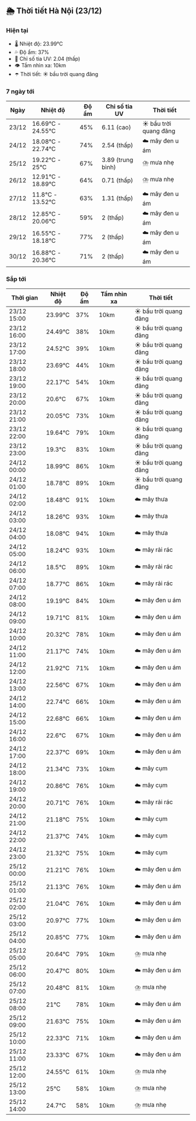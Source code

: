 ## 🌦️ Thời tiết Hà Nội (23/12)

### Hiện tại

- 🌡️ Nhiệt độ: 23.99℃
- 💦 Độ ẩm: 37%
- 🌟 Chỉ số tia UV: 2.04 (thấp)
- 👁️ Tầm nhìn xa: 10km
- ☂️ Thời tiết: ☀️ bầu trời quang đãng

### 7 ngày tới

| Ngày | Nhiệt độ | Độ ẩm | Chỉ số tia UV | Thời tiết |
| --- | --- | --- | --- | --- |
| 23/12 | 16.69℃ - 24.55℃ | 45% | 6.11 (cao) | ☀️ bầu trời quang đãng |
| 24/12 | 18.08℃ - 22.74℃ | 74% | 2.54 (thấp) | ☁️ mây đen u ám |
| 25/12 | 19.22℃ - 25℃ | 67% | 3.89 (trung bình) | ⛈️ mưa nhẹ |
| 26/12 | 12.91℃ - 18.89℃ | 64% | 0.71 (thấp) | ⛈️ mưa nhẹ |
| 27/12 | 11.8℃ - 13.52℃ | 63% | 1.31 (thấp) | ☁️ mây đen u ám |
| 28/12 | 12.85℃ - 20.06℃ | 59% | 2 (thấp) | ☁️ mây đen u ám |
| 29/12 | 16.55℃ - 18.18℃ | 77% | 2 (thấp) | ☁️ mây đen u ám |
| 30/12 | 16.88℃ - 20.36℃ | 71% | 2 (thấp) | ☁️ mây đen u ám |

### Sắp tới

| Thời gian | Nhiệt độ | Độ ẩm | Tầm nhìn xa | Thời tiết |
| --- | --- | --- | --- | --- |
| 23/12 15:00 | 23.99℃ | 37% | 10km | ☀️ bầu trời quang đãng |
| 23/12 16:00 | 24.49℃ | 38% | 10km | ☀️ bầu trời quang đãng |
| 23/12 17:00 | 24.52℃ | 39% | 10km | ☀️ bầu trời quang đãng |
| 23/12 18:00 | 23.69℃ | 44% | 10km | ☀️ bầu trời quang đãng |
| 23/12 19:00 | 22.17℃ | 54% | 10km | ☀️ bầu trời quang đãng |
| 23/12 20:00 | 20.6℃ | 67% | 10km | ☀️ bầu trời quang đãng |
| 23/12 21:00 | 20.05℃ | 73% | 10km | ☀️ bầu trời quang đãng |
| 23/12 22:00 | 19.64℃ | 79% | 10km | ☀️ bầu trời quang đãng |
| 23/12 23:00 | 19.3℃ | 83% | 10km | ☀️ bầu trời quang đãng |
| 24/12 00:00 | 18.99℃ | 86% | 10km | ☀️ bầu trời quang đãng |
| 24/12 01:00 | 18.78℃ | 89% | 10km | ☀️ bầu trời quang đãng |
| 24/12 02:00 | 18.48℃ | 91% | 10km | ☁️ mây thưa |
| 24/12 03:00 | 18.26℃ | 93% | 10km | ☁️ mây thưa |
| 24/12 04:00 | 18.08℃ | 94% | 10km | ☁️ mây thưa |
| 24/12 05:00 | 18.24℃ | 93% | 10km | ☁️ mây rải rác |
| 24/12 06:00 | 18.5℃ | 89% | 10km | ☁️ mây rải rác |
| 24/12 07:00 | 18.77℃ | 86% | 10km | ☁️ mây rải rác |
| 24/12 08:00 | 19.19℃ | 84% | 10km | ☁️ mây đen u ám |
| 24/12 09:00 | 19.71℃ | 81% | 10km | ☁️ mây đen u ám |
| 24/12 10:00 | 20.32℃ | 78% | 10km | ☁️ mây đen u ám |
| 24/12 11:00 | 21.17℃ | 74% | 10km | ☁️ mây đen u ám |
| 24/12 12:00 | 21.92℃ | 71% | 10km | ☁️ mây đen u ám |
| 24/12 13:00 | 22.56℃ | 67% | 10km | ☁️ mây đen u ám |
| 24/12 14:00 | 22.74℃ | 66% | 10km | ☁️ mây đen u ám |
| 24/12 15:00 | 22.68℃ | 66% | 10km | ☁️ mây đen u ám |
| 24/12 16:00 | 22.6℃ | 67% | 10km | ☁️ mây đen u ám |
| 24/12 17:00 | 22.37℃ | 69% | 10km | ☁️ mây đen u ám |
| 24/12 18:00 | 21.34℃ | 73% | 10km | ☁️ mây cụm |
| 24/12 19:00 | 20.86℃ | 76% | 10km | ☁️ mây cụm |
| 24/12 20:00 | 20.71℃ | 76% | 10km | ☁️ mây rải rác |
| 24/12 21:00 | 21.18℃ | 75% | 10km | ☁️ mây cụm |
| 24/12 22:00 | 21.37℃ | 74% | 10km | ☁️ mây cụm |
| 24/12 23:00 | 21.32℃ | 75% | 10km | ☁️ mây cụm |
| 25/12 00:00 | 21.21℃ | 76% | 10km | ☁️ mây đen u ám |
| 25/12 01:00 | 21.13℃ | 76% | 10km | ☁️ mây đen u ám |
| 25/12 02:00 | 21.04℃ | 76% | 10km | ☁️ mây đen u ám |
| 25/12 03:00 | 20.97℃ | 77% | 10km | ☁️ mây đen u ám |
| 25/12 04:00 | 20.85℃ | 77% | 10km | ☁️ mây đen u ám |
| 25/12 05:00 | 20.64℃ | 79% | 10km | ⛈️ mưa nhẹ |
| 25/12 06:00 | 20.47℃ | 80% | 10km | ☁️ mây đen u ám |
| 25/12 07:00 | 20.48℃ | 81% | 10km | ⛈️ mưa nhẹ |
| 25/12 08:00 | 21℃ | 78% | 10km | ☁️ mây đen u ám |
| 25/12 09:00 | 21.63℃ | 75% | 10km | ☁️ mây đen u ám |
| 25/12 10:00 | 22.33℃ | 71% | 10km | ☁️ mây đen u ám |
| 25/12 11:00 | 23.33℃ | 67% | 10km | ☁️ mây đen u ám |
| 25/12 12:00 | 24.55℃ | 61% | 10km | ⛈️ mưa nhẹ |
| 25/12 13:00 | 25℃ | 58% | 10km | ⛈️ mưa nhẹ |
| 25/12 14:00 | 24.7℃ | 58% | 10km | ⛈️ mưa nhẹ |
